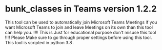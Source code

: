 # bunk_classes in Teams version 1.2.2
This tool can be used to automatically join Microsoft Teams Meetings
If you want Microsoft Teams to join and leave Meetings on its own than this tool can help you. !!!! This is Just for educational purpose don't misuse this tool !!!! Please Make sure to go through proper settings before using this tool. This tool is scripted in python 3.8 .
